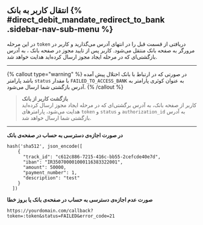 ## انتقال کاربر به بانک  {% #direct_debit_mandate_redirect_to_bank .sidebar-nav-sub-menu %}
در این مرحله `token` دریافتی از قسمت قبل را در انتهای آدرس می‌گذارید و کاربر در مرورگر به صفحه بانک منتقل می‌شود.
کاربر پس از تایید مجوز در صفحه بانک ، به آدرس بازگشتی‌ای که در مرحله ایجاد مجوز ارسال کرده‌اید هدایت خواهد شد.

---

{% callout type="warning" %}
در صورتی که در ارتباط با بانک اختلال پیش آمده باشد پارامتر `status` با مقدار `FAILED_TO_ACCESS_BANK` به عنوان کوئری پارامتر به آدرس بازگشتی شما ارسال می‌شود.
{% /callout %}

 > **بازگشت کاربر از بانک**\
 کاربر از صفحه بانک، به آدرس برگشتی‌ای که در مرحله ایجاد مجوز ارسال کرده‌اید هدایت می‌شود، پارامترهای `token` و `status` و `authorization_id` به آدرس بازگشتی شما ارسال خواهد شد.

---
**در صورت اجازه‌ی دسترسی به حساب در صفحه‌ی بانک**

```
hash('sha512', json_encode([
    {
      "track_id": "c612c886-7215-416c-bb55-2cefcde40e7d",
      "iban": "IR350700001000116383322001",
      "amount": 50000,
      "payment_number": 1,
      "description": "test"
    }
  ])
  ```

 **صورت عدم اجازه‌ی دسترسی به حساب در صفحه‌ی بانک یا بروز خطا**
 
` https://yourdomain.com/callback?token=:token&status=FAILED&error_code=21 `
